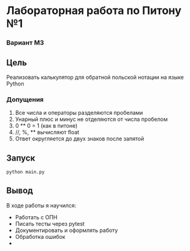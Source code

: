# Лабораторная работа по Питону №1

### Вариант М3

## Цель
Реализовать калькулятор для обратной польской нотации на языке Python

### Допущения
1. Все числа и операторы разделяются пробелами
2. Унарный плюс и минус не отделяются от числа пробелом
3. 0 ** 0 = 1 (как в питоне)
4. //, %, ** вычисляют float
5. Ответ округляется до двух знаков после запятой

## Запуск
```python main.py ```

## Вывод
В ходе работы я научился: 
  - Работать с ОПН
  - Писать тесты через pytest
  - Документировать и оформлять работу
  - Обработка ошибок
  - 
